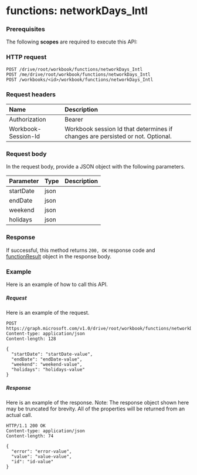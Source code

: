 # functions: networkDays_Intl


### Prerequisites
The following **scopes** are required to execute this API: 
### HTTP request
<!-- { "blockType": "ignored" } -->
```http
POST /drive/root/workbook/functions/networkDays_Intl
POST /me/drive/root/workbook/functions/networkDays_Intl
POST /workbooks/<id>/workbook/functions/networkDays_Intl

```
### Request headers
| Name       | Description|
|:---------------|:----------|
| Authorization  | Bearer <code>|
| Workbook-Session-Id  | Workbook session Id that determines if changes are persisted or not. Optional.|

### Request body
In the request body, provide a JSON object with the following parameters.

| Parameter	   | Type	|Description|
|:---------------|:--------|:----------|
|startDate|json||
|endDate|json||
|weekend|json||
|holidays|json||

### Response
If successful, this method returns `200, OK` response code and [functionResult](../resources/functionresult.md) object in the response body.

### Example
Here is an example of how to call this API.
##### Request
Here is an example of the request.
<!-- {
  "blockType": "request",
  "name": "functions_networkdays_intl"
}-->
```http
POST https://graph.microsoft.com/v1.0/drive/root/workbook/functions/networkDays_Intl
Content-type: application/json
Content-length: 128

{
  "startDate": "startDate-value",
  "endDate": "endDate-value",
  "weekend": "weekend-value",
  "holidays": "holidays-value"
}
```

##### Response
Here is an example of the response. Note: The response object shown here may be truncated for brevity. All of the properties will be returned from an actual call.
<!-- {
  "blockType": "response",
  "truncated": true,
  "@odata.type": "microsoft.graph.functionResult"
} -->
```http
HTTP/1.1 200 OK
Content-type: application/json
Content-length: 74

{
  "error": "error-value",
  "value": "value-value",
  "id": "id-value"
}
```

<!-- uuid: 8fcb5dbc-d5aa-4681-8e31-b001d5168d79
2015-10-25 14:57:30 UTC -->
<!-- {
  "type": "#page.annotation",
  "description": "functions: networkDays_Intl",
  "keywords": "",
  "section": "documentation",
  "tocPath": ""
}-->